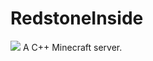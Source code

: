 # RedstoneInside
![](https://travis-ci.com/xTachyon/RedstoneInside.svg?token=zFTuXDP6wpmADxJvPJKB&branch=master)
A C++ Minecraft server.
